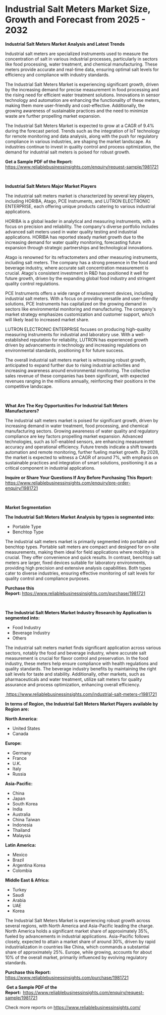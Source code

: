 <p><h1>Industrial Salt Meters Market Size, Growth and Forecast from 2025 - 2032</h1></p><p><strong>Industrial Salt Meters Market Analysis and Latest Trends</strong></p>
<p><p>Industrial salt meters are specialized instruments used to measure the concentration of salt in various industrial processes, particularly in sectors like food processing, water treatment, and chemical manufacturing. These meters provide accurate and real-time data, ensuring optimal salt levels for efficiency and compliance with industry standards.</p><p>The Industrial Salt Meters Market is experiencing significant growth, driven by the increasing demand for precise measurement in food processing and the rising need for efficient water treatment solutions. Innovations in sensor technology and automation are enhancing the functionality of these meters, making them more user-friendly and cost-effective. Additionally, the growing awareness of sustainable practices and the need to minimize waste are further propelling market expansion.</p><p>The Industrial Salt Meters Market is expected to grow at a CAGR of 9.4% during the forecast period. Trends such as the integration of IoT technology for remote monitoring and data analysis, along with the push for regulatory compliance in various industries, are shaping the market landscape. As industries continue to invest in quality control and process optimization, the demand for industrial salt meters is poised for robust growth.</p></p>
<p><strong>Get a Sample PDF of the Report:&nbsp;</strong> <a href="https://www.reliablebusinessinsights.com/enquiry/request-sample/1981721?utm_campaign=2289&utm_medium=2&utm_source=Github&utm_content=ia&utm_term=02032025&utm_id=industrial-salt-meters">https://www.reliablebusinessinsights.com/enquiry/request-sample/1981721</a></p>
<p>&nbsp;</p>
<p><strong>Industrial Salt Meters Major Market Players</strong></p>
<p><p>The industrial salt meters market is characterized by several key players, including HORIBA, Atago, PCE Instruments, and LUTRON ELECTRONIC ENTERPRISE, each offering unique products catering to various industrial applications.</p><p>HORIBA is a global leader in analytical and measuring instruments, with a focus on precision and reliability. The company's diverse portfolio includes advanced salt meters used in water quality testing and industrial applications. HORIBA has reported steady market growth due to the increasing demand for water quality monitoring, forecasting future expansion through strategic partnerships and technological innovations.</p><p>Atago is renowned for its refractometers and other measuring instruments, including salt meters. The company has a strong presence in the food and beverage industry, where accurate salt concentration measurement is crucial. Atago's consistent investment in R&D has positioned it well for future growth, driven by the expanding global food industry and stringent quality control regulations.</p><p>PCE Instruments offers a wide range of measurement devices, including industrial salt meters. With a focus on providing versatile and user-friendly solutions, PCE Instruments has capitalized on the growing demand in sectors like environmental monitoring and manufacturing. The company's market strategy emphasizes customization and customer support, which will likely lead to increased market share.</p><p>LUTRON ELECTRONIC ENTERPRISE focuses on producing high-quality measuring instruments for industrial and laboratory use. With a well-established reputation for reliability, LUTRON has experienced growth driven by advancements in technology and increasing regulations on environmental standards, positioning it for future success.</p><p>The overall industrial salt meters market is witnessing robust growth, anticipated to expand further due to rising industrial activities and increasing awareness around environmental monitoring. The collective sales revenue of these companies has been significant, with expected revenues ranging in the millions annually, reinforcing their positions in the competitive landscape.</p></p>
<p>&nbsp;</p>
<p><strong>What Are The Key Opportunities For Industrial Salt Meters Manufacturers?</strong></p>
<p><p>The industrial salt meters market is poised for significant growth, driven by increasing demand in water treatment, food processing, and chemical manufacturing sectors. Growing awareness of water quality and regulatory compliance are key factors propelling market expansion. Advanced technologies, such as IoT-enabled sensors, are enhancing measurement accuracy and operational efficiency. Future trends indicate a shift towards automation and remote monitoring, further fueling market growth. By 2028, the market is expected to witness a CAGR of around 7%, with emphasis on sustainable practices and integration of smart solutions, positioning it as a critical component in industrial applications.</p></p>
<p><strong>Inquire or Share Your Questions If Any Before Purchasing This Report:</strong> <a href="https://www.reliablebusinessinsights.com/enquiry/pre-order-enquiry/1981721?utm_campaign=2289&utm_medium=2&utm_source=Github&utm_content=ia&utm_term=02032025&utm_id=industrial-salt-meters">https://www.reliablebusinessinsights.com/enquiry/pre-order-enquiry/1981721</a></p>
<p>&nbsp;</p>
<p><strong>Market Segmentation</strong></p>
<p><strong>The Industrial Salt Meters Market Analysis by types is segmented into:</strong></p>
<p><ul><li>Portable Type</li><li>Benchtop Type</li></ul></p>
<p><p>The industrial salt meters market is primarily segmented into portable and benchtop types. Portable salt meters are compact and designed for on-site measurements, making them ideal for field applications where mobility is crucial. They offer convenience and quick results. In contrast, benchtop salt meters are larger, fixed devices suitable for laboratory environments, providing high precision and extensive analysis capabilities. Both types cater to diverse industries, ensuring effective monitoring of salt levels for quality control and compliance purposes.</p></p>
<p><strong>Purchase this Report:&nbsp;</strong><a href="https://www.reliablebusinessinsights.com/purchase/1981721?utm_campaign=2289&utm_medium=2&utm_source=Github&utm_content=ia&utm_term=02032025&utm_id=industrial-salt-meters">https://www.reliablebusinessinsights.com/purchase/1981721</a></p>
<p>&nbsp;</p>
<p><strong>The Industrial Salt Meters Market Industry Research by Application is segmented into:</strong></p>
<p><ul><li>Food Industry</li><li>Beverage Industry</li><li>Others</li></ul></p>
<p><p>The industrial salt meters market finds significant application across various sectors, notably the food and beverage industry, where accurate salt measurement is crucial for flavor control and preservation. In the food industry, these meters help ensure compliance with health regulations and quality standards. The beverage industry benefits by maintaining the right salt levels for taste and stability. Additionally, other markets, such as pharmaceuticals and water treatment, utilize salt meters for quality assurance and process optimization, enhancing overall efficiency.</p></p>
<p><a href="https://www.reliablebusinessinsights.com/industrial-salt-meters-r1981721?utm_campaign=2289&utm_medium=2&utm_source=Github&utm_content=ia&utm_term=02032025&utm_id=industrial-salt-meters">&nbsp;https://www.reliablebusinessinsights.com/industrial-salt-meters-r1981721</a></p>
<p><strong>In terms of Region, the Industrial Salt Meters Market Players available by Region are:</strong></p>
<p>
    <p> <strong> North America: </strong>
        <ul>
            <li>United States</li>
            <li>Canada</li>
        </ul>
        </p> 
    <p> <strong> Europe: </strong>
        <ul>
            <li>Germany</li>
            <li>France</li>
            <li>U.K.</li>
            <li>Italy</li>
            <li>Russia</li>
        </ul>
        </p> 
    <p> <strong> Asia-Pacific: </strong>
        <ul>
            <li>China</li>
            <li>Japan</li>
            <li>South Korea</li>
            <li>India</li>
            <li>Australia</li>
            <li>China Taiwan</li>
            <li>Indonesia</li>
            <li>Thailand</li>
            <li>Malaysia</li>
        </ul>
        </p> 
    <p> <strong> Latin America: </strong>
        <ul>
            <li>Mexico</li>
            <li>Brazil</li>
            <li>Argentina Korea</li>
            <li>Colombia</li>
        </ul>
        </p> 
    <p> <strong> Middle East & Africa: </strong>
        <ul>
            <li>Turkey</li>
            <li>Saudi</li>
            <li>Arabia</li>
            <li>UAE</li>
            <li>Korea</li>
        </ul>
    </p>
    </p>
<p><p>The Industrial Salt Meters Market is experiencing robust growth across several regions, with North America and Asia-Pacific leading the charge. North America holds a significant market share of approximately 35%, fueled by advancements in industrial applications. Asia-Pacific follows closely, expected to attain a market share of around 30%, driven by rapid industrialization in countries like China, which commands a substantial share of approximately 25%. Europe, while growing, accounts for about 10% of the overall market, primarily influenced by evolving regulatory standards.</p></p>
<p><strong>Purchase this Report: </strong><a href="https://www.reliablebusinessinsights.com/purchase/1981721?utm_campaign=2289&utm_medium=2&utm_source=Github&utm_content=ia&utm_term=02032025&utm_id=industrial-salt-meters">https://www.reliablebusinessinsights.com/purchase/1981721</a></p>
<p>&nbsp;<strong>Get a Sample PDF of the Report:&nbsp;&nbsp;</strong><a href="https://www.reliablebusinessinsights.com/enquiry/request-sample/1981721?utm_campaign=2289&utm_medium=2&utm_source=Github&utm_content=ia&utm_term=02032025&utm_id=industrial-salt-meters">https://www.reliablebusinessinsights.com/enquiry/request-sample/1981721</a></p>
<p><strong></strong></p>
<p>Check more reports on <a href="https://www.reliablebusinessinsights.com/?utm_campaign=2289&utm_medium=2&utm_source=Github&utm_content=ia&utm_term=02032025&utm_id=industrial-salt-meters">https://www.reliablebusinessinsights.com/</a></p>